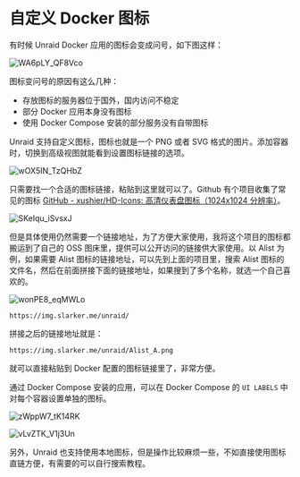 # 自定义 Docker 图标

有时候 Unraid Docker 应用的图标会变成问号，如下图这样：

![WA6pLY_QF8Vco](https://img-1255332810.cos.ap-chengdu.myqcloud.com/WA6pLY_QF8Vco.png)

图标变问号的原因有这么几种：

- 存放图标的服务器位于国外，国内访问不稳定
- 部分 Docker 应用本身没有图标
- 使用 Docker Compose 安装的部分服务没有自带图标

Unraid 支持自定义图标，图标也就是一个 PNG 或者 SVG 格式的图片。添加容器时，切换到高级视图就能看到设置图标链接的选项。

![wOX5IN_TzQHbZ](https://img-1255332810.cos.ap-chengdu.myqcloud.com/wOX5IN_TzQHbZ.png)

只需要找一个合适的图标链接，粘贴到这里就可以了。Github 有个项目收集了常见的图标  [GitHub - xushier/HD-Icons: 高清仪表盘图标（1024x1024 分辨率）](https://github.com/xushier/HD-Icons)。

![SKeIqu_iSvsxJ](https://img-1255332810.cos.ap-chengdu.myqcloud.com/SKeIqu_iSvsxJ.png)

但是具体使用仍然需要一个链接地址，为了方便大家使用，我将这个项目的图标都搬运到了自己的 OSS 图床里，提供可以公开访问的链接供大家使用。以 Alist 为例，如果需要 Alist 图标的链接地址，可以先到上面的项目里，搜索 Alist 图标的文件名，然后在前面拼接下面的链接地址，如果搜到了多个名称，就选一个自己喜欢的。

![wonPE8_eqMWLo](https://img-1255332810.cos.ap-chengdu.myqcloud.com/wonPE8_eqMWLo.png)

```
https://img.slarker.me/unraid/
```

拼接之后的链接地址就是：

```
https://img.slarker.me/unraid/Alist_A.png
```

就可以直接粘贴到 Docker 配置的图标链接里了，非常方便。

通过 Docker Compose 安装的应用，可以在 Docker Compose 的 `UI LABELS` 中对每个容器设置单独的图标。

![zWppW7_tK14RK](https://img-1255332810.cos.ap-chengdu.myqcloud.com/zWppW7_tK14RK.png)

![vLvZTK_V1j3Un](https://img-1255332810.cos.ap-chengdu.myqcloud.com/vLvZTK_V1j3Un.png)

另外，Unraid 也支持使用本地图标，但是操作比较麻烦一些，不如直接使用图标直链方便，有需要的可以自行搜索教程。